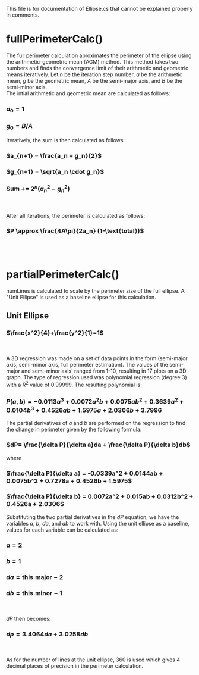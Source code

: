 This file is for documentation of Ellipse.cs that cannot be explained properly in comments.

# fullPerimeterCalc()
The full perimeter calculation aproximates the perimeter of the ellipse using the arithmetic-geometric mean (AGM) method. This method takes two numbers and finds the
convergence limit of their arithmetic and geometric means iteratively. Let $n$ be the iteration step number, $a$ be the arithmetic mean, $g$ be the geometric mean, 
$A$ be the semi-major axis, and $B$ be the semi-minor axis.  
The intial arithmetic and geometric mean are calculated as follows:

### $a_0 = 1$
### $g_0 = B/A$

Iteratively, the sum is then calculated as follows:

### $a_{n+1} = \frac{a_n + g_n}{2}$
### $g_{n+1} = \sqrt{a_n \cdot g_n}$

### $\text{Sum} \text{ += } 2^n (a^{2}_n - g^{2}_n)$
\
\
After all iterations, the perimeter is calculated as follows:

### $P \approx \frac{4A\pi}{2a_n} (1-\text{total})$  
<br><br/>
# partialPerimeterCalc()
numLines is calculated to scale by the perimeter size of the full ellipse. A "Unit Ellipse" is used as a baseline ellipse for this calculation.

## Unit Ellipse
### $\frac{x^2}{4}+\frac{y^2}{1}=1$
<br><br/>
A 3D regression was made on a set of data points in the form (semi-major axis, semi-minor axis, full perimeter estimation). The values of the semi-major and semi-minor axis' 
ranged from 1-10, resulting in 17 plots on a 3D graph. The type of regression used was polynomial regression (degree 3) with a $R^2$ value of 0.99999. The resulting polynomial is:

### $P(a,b)=-0.0113a^3 + 0.0072a^2 b + 0.0075ab^2 + 0.3639a^2 + 0.0104b^3 + 0.4526ab + 1.5975a + 2.0306b + 3.7996$

The partial derivatives of $a$ and $b$ are performed on the regression to find the change in perimeter given by the following formula:

### $dP= \frac{\delta P}{\delta a}da + \frac{\delta P}{\delta b}db$

where

### $\frac{\delta P}{\delta a} = -0.0339a^2 + 0.0144ab + 0.0075b^2 + 0.7278a + 0.4526b + 1.5975$  
### $\frac{\delta P}{\delta b} = 0.0072a^2 + 0.015ab + 0.0312b^2 + 0.4526a + 2.0306$

Substituting the two partial derivatives in the $dP$ equation, we have the variables $a\text{, } b\text{, } da\text{, and } db$ to work with. Using the unit ellipse
as a baseline, values for each variable can be calculated as:

### $a=2$  
### $b=1$  
### $da=\text{this.major}-2$  
### $db=\text{this.minor}-1$
\
\
$dP$ then becomes:

### $dp=3.4064da + 3.0258db$
\
\
As for the number of lines at the unit ellipse, 360 is used which gives 4 decimal places of precision in the perimeter calculation.
